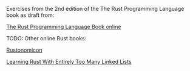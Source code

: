 Exercises from the 2nd edition of the The Rust Programming Language book as draft from:

[The Rust Programming Language Book online](https://doc.rust-lang.org/stable/book/second-edition/)

TODO: Other online Rust books: 

[Rustonomicon](https://doc.rust-lang.org/nomicon/)

[Learning Rust With Entirely Too Many Linked Lists](http://cglab.ca/~abeinges/blah/too-many-lists/book/)
